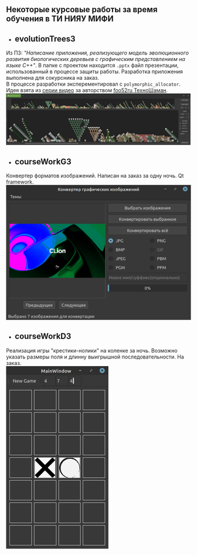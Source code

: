 ## Некоторые курсовые работы за время обучения в ТИ НИЯУ МИФИ
+ ## evolutionTrees3
Из ПЗ: _"Написание приложения, реализующего модель эволюционного развития биологических деревьев с графическим представлением на языке С++"_.
В папке с проектом находится `.pptx` файл презентации, использованный в процессе защиты работы. Разработка приложения выполнена для сокурсника на заказ.  
В процессе разработки эксперементировал с `polymorphic_allocator`.  
Идея взята из [серии видео](https://youtube.com/playlist?list=PLnmlxA5EUR3EjIiynBizYQfbuTGEutYBi) за авторством [foo52ru ТехноШаман](https://www.youtube.com/channel/UCP1JsJgeNs86oqLGnjfGo9Q).  
![](https://github.com/conelov/SomeCourseWork/blob/master/evolutionTrees3/screenshot_1.png)
+ ## courseWorkG3
Конвертер форматов изображений. Написан на заказ за одну ночь. Qt framework.  
![](https://github.com/conelov/SomeCourseWork/blob/master/courseWorkG3/screenshot_1.png)
+ ## courseWorkD3
Реализация игры "крестики-нолики" на коленке за ночь. Возможно указать размеры поля и длинну выигрышной последовательности. На заказ.  
![](https://github.com/conelov/SomeCourseWork/blob/master/courseWorkD3/screenshot_1.png)